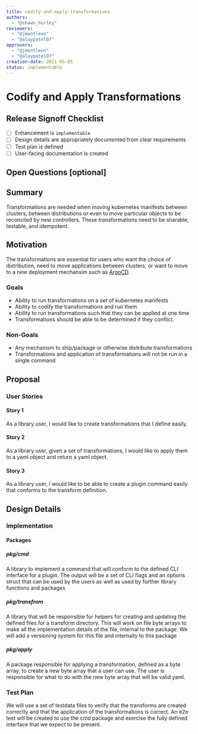 ```yaml
---
title: codify-and-apply-transformations 
authors:
  - "@shawn_hurley"
reviewers:
  - "@jmontleon"
  - "@alaypatel07"
approvers:
  - "@jmontleon"
  - "@alaypatel07"
creation-date: 2021-05-05
status: implementable
---
```


# Codify and Apply Transformations

## Release Signoff Checklist

- [ ] Enhancement is `implementable`
- [ ] Design details are appropriately documented from clear requirements
- [ ] Test plan is defined
- [ ] User-facing documentation is created

## Open Questions [optional]


## Summary

Transformations are needed when moving kubernetes manifests between clusters,
between distributions or even to move particular objects to be reconciled by
new controllers. 
These transformations need to be sharable, testable, and idempotent.

## Motivation

The transformations are essential for users who want the choice of distribution, 
need to move applications between clusters, or want to move to a new deployment
 mechansim such as [ArgoCD](https://argoproj.github.io/argo-cd/).

### Goals

- Ability to run transformations on a set of kubernetes manifests
- Ability to codify the transformations and run them
- Ability to run transformations such that they can be applied at one time
- Transformations should be able to be determined if they conflict. 

### Non-Goals

- Any mechanism to ship/package or otherwise distribute transformations
- Transformations and application of transformations will not be run in a single command

## Proposal

### User Stories

#### Story 1

As a library user, I would like to create transformations that I define easily.


#### Story 2

As a library user, given a set of transformations, I would like to apply them 
to a yaml object and return a yaml object.

#### Story 3

As a library user, I would like to be able to create a plugin command easily
that conforms to the transform definition.



## Design Details

### Implementation

#### Packages

##### pkg/cmd

A library to implement a command that will conform to the defined
CLI interface for a plugin. 
The output will be a set of CLI flags and an options struct that can be used by
the users as well as used by further library functions and packages

##### pkg/transfrom

A library that will be responsible for helpers for creating and updating the
defined files for a transform directory.
This will work on file byte arrays to make all the implementation details of
the file, internal to the package.
We will add a versioning system for this file and internally to this package

##### pkg/apply

A package responsible for applying a transformation, defined as a byte array,
to create a new byte array that a user can use.
The user is responsible for what to do with the new byte array that will be
valid yaml.


### Test Plan

We will use a set of testdata files to verify that the transforms are created
correctly and that the application of the transformations is correct.
An e2e test will be created to use the cmd package and exercise the fully
defined interface that we expect to be present.